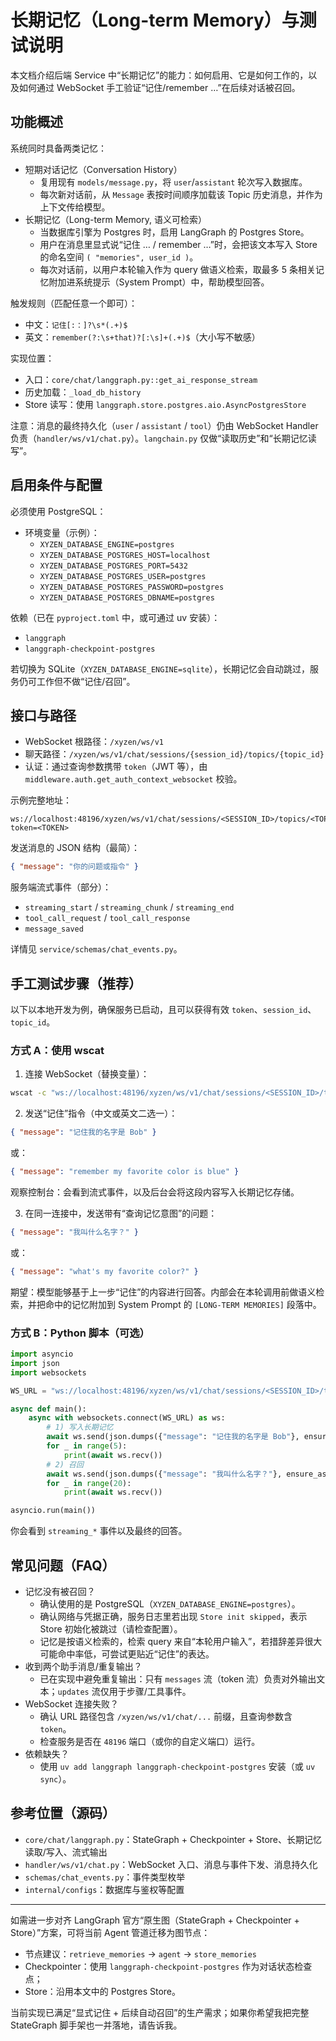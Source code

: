 # 长期记忆（Long-term Memory）与测试说明

本文档介绍后端 Service 中“长期记忆”的能力：如何启用、它是如何工作的，以及如何通过 WebSocket 手工验证“记住/remember …”在后续对话被召回。

## 功能概述

系统同时具备两类记忆：

- 短期对话记忆（Conversation History）
  - 复用现有 `models/message.py`，将 `user`/`assistant` 轮次写入数据库。
  - 每次新对话前，从 `Message` 表按时间顺序加载该 Topic 历史消息，并作为上下文传给模型。
- 长期记忆（Long-term Memory, 语义可检索）
  - 当数据库引擎为 Postgres 时，启用 LangGraph 的 Postgres Store。
  - 用户在消息里显式说“记住 … / remember …”时，会把该文本写入 Store 的命名空间 `( "memories", user_id )`。
  - 每次对话前，以用户本轮输入作为 query 做语义检索，取最多 5 条相关记忆附加进系统提示（System Prompt）中，帮助模型回答。

触发规则（匹配任意一个即可）：

- 中文：`记住[:：]?\s*(.+)$`
- 英文：`remember(?:\s+that)?[:\s]+(.+)$`（大小写不敏感）

实现位置：

- 入口：`core/chat/langgraph.py::get_ai_response_stream`
- 历史加载：`_load_db_history`
- Store 读写：使用 `langgraph.store.postgres.aio.AsyncPostgresStore`

注意：消息的最终持久化（`user` / `assistant` / `tool`）仍由 WebSocket Handler 负责（`handler/ws/v1/chat.py`）。`langchain.py` 仅做“读取历史”和“长期记忆读写”。

## 启用条件与配置

必须使用 PostgreSQL：

- 环境变量（示例）：
  - `XYZEN_DATABASE_ENGINE=postgres`
  - `XYZEN_DATABASE_POSTGRES_HOST=localhost`
  - `XYZEN_DATABASE_POSTGRES_PORT=5432`
  - `XYZEN_DATABASE_POSTGRES_USER=postgres`
  - `XYZEN_DATABASE_POSTGRES_PASSWORD=postgres`
  - `XYZEN_DATABASE_POSTGRES_DBNAME=postgres`

依赖（已在 `pyproject.toml` 中，或可通过 uv 安装）：

- `langgraph`
- `langgraph-checkpoint-postgres`

若切换为 SQLite（`XYZEN_DATABASE_ENGINE=sqlite`），长期记忆会自动跳过，服务仍可工作但不做“记住/召回”。

## 接口与路径

- WebSocket 根路径：`/xyzen/ws/v1`
- 聊天路径：`/xyzen/ws/v1/chat/sessions/{session_id}/topics/{topic_id}`
- 认证：通过查询参数携带 `token`（JWT 等），由 `middleware.auth.get_auth_context_websocket` 校验。

示例完整地址：

```
ws://localhost:48196/xyzen/ws/v1/chat/sessions/<SESSION_ID>/topics/<TOPIC_ID>?token=<TOKEN>
```

发送消息的 JSON 结构（最简）：

```json
{ "message": "你的问题或指令" }
```

服务端流式事件（部分）：

- `streaming_start` / `streaming_chunk` / `streaming_end`
- `tool_call_request` / `tool_call_response`
- `message_saved`

详情见 `service/schemas/chat_events.py`。

## 手工测试步骤（推荐）

以下以本地开发为例，确保服务已启动，且可以获得有效 `token`、`session_id`、`topic_id`。

### 方式 A：使用 wscat

1. 连接 WebSocket（替换变量）：

```bash
wscat -c "ws://localhost:48196/xyzen/ws/v1/chat/sessions/<SESSION_ID>/topics/<TOPIC_ID>?token=<TOKEN>"
```

2. 发送“记住”指令（中文或英文二选一）：

```json
{ "message": "记住我的名字是 Bob" }
```

或：

```json
{ "message": "remember my favorite color is blue" }
```

观察控制台：会看到流式事件，以及后台会将这段内容写入长期记忆存储。

3. 在同一连接中，发送带有“查询记忆意图”的问题：

```json
{ "message": "我叫什么名字？" }
```

或：

```json
{ "message": "what's my favorite color?" }
```

期望：模型能够基于上一步“记住”的内容进行回答。内部会在本轮调用前做语义检索，并把命中的记忆附加到 System Prompt 的 `[LONG-TERM MEMORIES]` 段落中。

### 方式 B：Python 脚本（可选）

```python
import asyncio
import json
import websockets

WS_URL = "ws://localhost:48196/xyzen/ws/v1/chat/sessions/<SESSION_ID>/topics/<TOPIC_ID>?token=<TOKEN>"

async def main():
    async with websockets.connect(WS_URL) as ws:
        # 1) 写入长期记忆
        await ws.send(json.dumps({"message": "记住我的名字是 Bob"}, ensure_ascii=False))
        for _ in range(5):
            print(await ws.recv())
        # 2) 召回
        await ws.send(json.dumps({"message": "我叫什么名字？"}, ensure_ascii=False))
        for _ in range(20):
            print(await ws.recv())

asyncio.run(main())
```

你会看到 `streaming_*` 事件以及最终的回答。

## 常见问题（FAQ）

- 记忆没有被召回？
  - 确认使用的是 PostgreSQL（`XYZEN_DATABASE_ENGINE=postgres`）。
  - 确认网络与凭据正确，服务日志里若出现 `Store init skipped`，表示 Store 初始化被跳过（请检查配置）。
  - 记忆是按语义检索的，检索 query 来自“本轮用户输入”，若措辞差异很大可能命中率低，可尝试更贴近“记住”的表达。
- 收到两个助手消息/重复输出？
  - 已在实现中避免重复输出：只有 `messages` 流（token 流）负责对外输出文本；`updates` 流仅用于步骤/工具事件。
- WebSocket 连接失败？
  - 确认 URL 路径包含 `/xyzen/ws/v1/chat/...` 前缀，且查询参数含 `token`。
  - 检查服务是否在 `48196` 端口（或你的自定义端口）运行。
- 依赖缺失？
  - 使用 `uv add langgraph langgraph-checkpoint-postgres` 安装（或 `uv sync`）。

## 参考位置（源码）

- `core/chat/langgraph.py`：StateGraph + Checkpointer + Store、长期记忆读取/写入、流式输出
- `handler/ws/v1/chat.py`：WebSocket 入口、消息与事件下发、消息持久化
- `schemas/chat_events.py`：事件类型枚举
- `internal/configs`：数据库与鉴权等配置

---

如需进一步对齐 LangGraph 官方“原生图（StateGraph + Checkpointer + Store）”方案，可将当前 Agent 管道迁移为图节点：

- 节点建议：`retrieve_memories` → `agent` → `store_memories`
- Checkpointer：使用 `langgraph-checkpoint-postgres` 作为对话状态检查点；
- Store：沿用本文中的 Postgres Store。

当前实现已满足“显式记住 + 后续自动召回”的生产需求；如果你希望我把完整 StateGraph 脚手架也一并落地，请告诉我。
